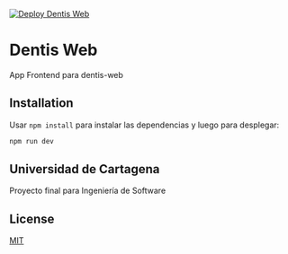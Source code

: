 [![Deploy Dentis Web](https://github.com/katy-paola/dentis-web-app/actions/workflows/deploy.yml/badge.svg)](https://github.com/katy-paola/dentis-web-app/actions/workflows/deploy.yml)

# Dentis Web

App Frontend para dentis-web

## Installation

Usar `npm install` para instalar las dependencias y luego para desplegar:

```bash
npm run dev
```

## Universidad de Cartagena

Proyecto final para Ingeniería de Software

## License

[MIT](https://choosealicense.com/licenses/mit/)

